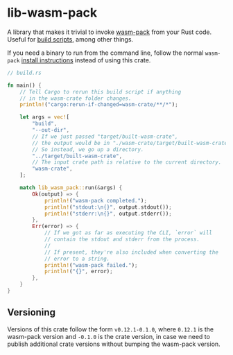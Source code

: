 # lib-wasm-pack

A library that makes it trivial to invoke [wasm-pack](https://github.com/rustwasm/wasm-pack) from your Rust code. Useful for [build scripts](https://doc.rust-lang.org/cargo/reference/build-scripts.html), among other things.

If you need a binary to run from the command line, follow the normal `wasm-pack` [install instructions](https://rustwasm.github.io/wasm-pack/installer/) instead of using this crate.

```rust
// build.rs

fn main() {
    // Tell Cargo to rerun this build script if anything
    // in the wasm-crate folder changes.
    println!("cargo:rerun-if-changed=wasm-crate/**/*");

    let args = vec![
        "build",
        "--out-dir",
        // If we just passed "target/built-wasm-crate",
        // the output would be in "./wasm-crate/target/built-wasm-crate".
        // So instead, we go up a directory.
        "../target/built-wasm-crate",
        // The input crate path is relative to the current directory.
        "wasm-crate",
    ];

    match lib_wasm_pack::run(&args) {
        Ok(output) => {
            println!("wasm-pack completed.");
            println!("stdout:\n{}", output.stdout());
            println!("stderr:\n{}", output.stderr());
        },
        Err(error) => {
            // If we got as far as executing the CLI, `error` will
            // contain the stdout and stderr from the process.
            //
            // If present, they're also included when converting the
            // error to a string.
            println!("wasm-pack failed.");
            println!("{}", error);
        },
    }
}
```

## Versioning

Versions of this crate follow the form `v0.12.1-0.1.0`, where `0.12.1` is the wasm-pack version and `-0.1.0` is the crate version, in case we need to publish additional crate versions without bumping the wasm-pack version.
